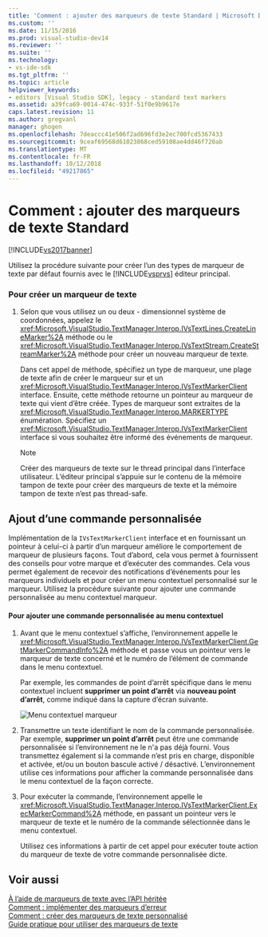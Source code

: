 ```yaml
---
title: 'Comment : ajouter des marqueurs de texte Standard | Microsoft Docs'
ms.custom: ''
ms.date: 11/15/2016
ms.prod: visual-studio-dev14
ms.reviewer: ''
ms.suite: ''
ms.technology:
- vs-ide-sdk
ms.tgt_pltfrm: ''
ms.topic: article
helpviewer_keywords:
- editors [Visual Studio SDK], legacy - standard text markers
ms.assetid: a39fca69-0014-474c-933f-51f0e9b9617e
caps.latest.revision: 11
ms.author: gregvanl
manager: ghogen
ms.openlocfilehash: 7deaccc41e506f2ad696fd3e2ec700fcd5367433
ms.sourcegitcommit: 9ceaf69568d61023868ced59108ae4dd46f720ab
ms.translationtype: MT
ms.contentlocale: fr-FR
ms.lasthandoff: 10/12/2018
ms.locfileid: "49217865"
---
```

# <a name="how-to-add-standard-text-markers"></a>Comment : ajouter des marqueurs de texte Standard
[!INCLUDE[vs2017banner](../includes/vs2017banner.md)]

Utilisez la procédure suivante pour créer l’un des types de marqueur de texte par défaut fournis avec le [!INCLUDE[vsprvs](../includes/vsprvs-md.md)] éditeur principal.  
  
### <a name="to-create-a-text-marker"></a>Pour créer un marqueur de texte  
  
1.  Selon que vous utilisez un ou deux - dimensionnel système de coordonnées, appelez le <xref:Microsoft.VisualStudio.TextManager.Interop.IVsTextLines.CreateLineMarker%2A> méthode ou le <xref:Microsoft.VisualStudio.TextManager.Interop.IVsTextStream.CreateStreamMarker%2A> méthode pour créer un nouveau marqueur de texte.  
  
     Dans cet appel de méthode, spécifiez un type de marqueur, une plage de texte afin de créer le marqueur sur et un <xref:Microsoft.VisualStudio.TextManager.Interop.IVsTextMarkerClient> interface. Ensuite, cette méthode retourne un pointeur au marqueur de texte qui vient d’être créée. Types de marqueur sont extraites de la <xref:Microsoft.VisualStudio.TextManager.Interop.MARKERTYPE> énumération. Spécifiez un <xref:Microsoft.VisualStudio.TextManager.Interop.IVsTextMarkerClient> interface si vous souhaitez être informé des événements de marqueur.  
  
    > [!NOTE]
    >  Créer des marqueurs de texte sur le thread principal dans l’interface utilisateur. L’éditeur principal s’appuie sur le contenu de la mémoire tampon de texte pour créer des marqueurs de texte et la mémoire tampon de texte n’est pas thread-safe.  
  
## <a name="adding-a-custom-command"></a>Ajout d’une commande personnalisée  
 Implémentation de la `IVsTextMarkerClient` interface et en fournissant un pointeur à celui-ci à partir d’un marqueur améliore le comportement de marqueur de plusieurs façons. Tout d’abord, cela vous permet à fournissent des conseils pour votre marque et d’exécuter des commandes. Cela vous permet également de recevoir des notifications d’événements pour les marqueurs individuels et pour créer un menu contextuel personnalisé sur le marqueur. Utilisez la procédure suivante pour ajouter une commande personnalisée au menu contextuel marqueur.  
  
#### <a name="to-add-a-custom-command-to-the-context-menu"></a>Pour ajouter une commande personnalisée au menu contextuel  
  
1.  Avant que le menu contextuel s’affiche, l’environnement appelle le <xref:Microsoft.VisualStudio.TextManager.Interop.IVsTextMarkerClient.GetMarkerCommandInfo%2A> méthode et passe vous un pointeur vers le marqueur de texte concerné et le numéro de l’élément de commande dans le menu contextuel.  
  
     Par exemple, les commandes de point d’arrêt spécifique dans le menu contextuel incluent **supprimer un point d’arrêt** via **nouveau point d’arrêt**, comme indiqué dans la capture d’écran suivante.  
  
     ![Menu contextuel marqueur](../extensibility/media/vsmarkercontextmenu.gif "vsMarkercontextmenu")  
  
2.  Transmettre un texte identifiant le nom de la commande personnalisée. Par exemple, **supprimer un point d’arrêt** peut être une commande personnalisée si l’environnement ne le n'a pas déjà fourni. Vous transmettez également si la commande n’est pris en charge, disponible et activée, et/ou un bouton bascule activé / désactivé. L’environnement utilise ces informations pour afficher la commande personnalisée dans le menu contextuel de la façon correcte.  
  
3.  Pour exécuter la commande, l’environnement appelle le <xref:Microsoft.VisualStudio.TextManager.Interop.IVsTextMarkerClient.ExecMarkerCommand%2A> méthode, en passant un pointeur vers le marqueur de texte et le numéro de la commande sélectionnée dans le menu contextuel.  
  
     Utilisez ces informations à partir de cet appel pour exécuter toute action du marqueur de texte de votre commande personnalisée dicte.  
  
## <a name="see-also"></a>Voir aussi  
 [À l’aide de marqueurs de texte avec l’API héritée](../extensibility/using-text-markers-with-the-legacy-api.md)   
 [Comment : implémenter des marqueurs d’erreur](../extensibility/how-to-implement-error-markers.md)   
 [Comment : créer des marqueurs de texte personnalisé](../extensibility/how-to-create-custom-text-markers.md)   
 [Guide pratique pour utiliser des marqueurs de texte](../extensibility/how-to-use-text-markers.md)


